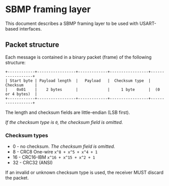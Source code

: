 # SBMP framing layer

This document describes a SBMP framing layer to be used with USART-based interfaces.

## Packet structure

Each message is contained in a binary packet (frame) of the following structure:

```none
+------------+-----------------+-------------+-----------------+------------------+
| Start byte | Payload length  |   Payload   |  Checksum type  |     Checksum     |
|    0x01    |    2 bytes      |             |     1 byte      |  (0 or 4 bytes)  |
+------------+-----------------+-------------+-----------------+------------------+
```

The length and checksum fields are little-endian (LSB first).

*If the checksum type is `0`, the checksum field is omitted.*

### Checksum types

- 0 - no checksum. *The checksum field is omitted.*
- 8 - CRC8 One-wire `x^8 + x^5 + x^4 + 1`
- 16 - CRC16-IBM `x^16 + x^15 + x^2 + 1`
- 32 - CRC32 (ANSI)

If an invalid or unknown checksum type is used, the receiver MUST discard the packet.

